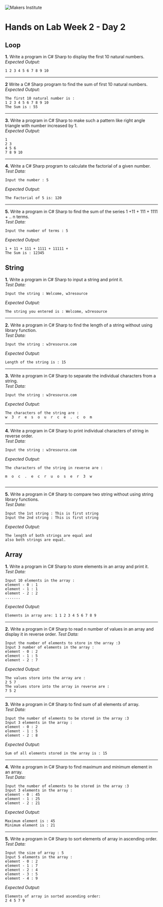 ![Makers Institute](https://makersinstitute.id/img/logo-makersinstitute.png)

# Hands on Lab Week 2 - Day 2

## <a name="lab1"></a>Loop

**1.** Write a program in C# Sharp to display the first 10 natural numbers.    
*Expected Output:*
```
1 2 3 4 5 6 7 8 9 10
```

---

**2** Write a C# Sharp program to find the sum of first 10 natural numbers.    
*Expected Output:*
```
The first 10 natural number is :
1 2 3 4 5 6 7 8 9 10 
The Sum is : 55
```

---

**3.** Write a program in C# Sharp to make such a pattern like right angle triangle with number increased by 1.    
*Expected Output:*
```
1
2 3
4 5 6
7 8 9 10 
```

---

**4.** Write a C# Sharp program to calculate the factorial of a given number.    
*Test Data:*
```
Input the number : 5
```
*Expected Output:*
```
The Factorial of 5 is: 120 
```

---

**5.** Write a program in C# Sharp to find the sum of the series 1 +11 + 111 + 1111 + .. n terms.    
*Test Data:*
```
Input the number of terms : 5 
```
*Expected Output:*
```
1 + 11 + 111 + 1111 + 11111 + 
The Sum is : 12345
```

## <a name="lab2"></a>String

**1.** Write a program in C# Sharp to input a string and print it.    
*Test Data:*
```
Input the string : Welcome, w3resource 
```
*Expected Output:*
```
The string you entered is : Welcome, w3resource 
```

---

**2.** Write a program in C# Sharp to find the length of a string without using library function.    
*Test Data:*
```
Input the string : w3resource.com 
```
*Expected Output:*
```
Length of the string is : 15 
```

---

**3.** Write a program in C# Sharp to separate the individual characters from a string.    
*Test Data:*
```
Input the string : w3resource.com 
```
*Expected Output:*
```
The characters of the string are : 
w  3  r  e  s  o  u  r  c  e  .  c  o  m 
```

---

**4.** Write a program in C# Sharp to print individual characters of string in reverse order.    
*Test Data:*
```
Input the string : w3resource.com 
```
*Expected Output:*
```
The characters of the string in reverse are : 

m  o  c  .  e  c  r  u  o  s  e  r  3  w 
 
```

---

**5.** Write a program in C# Sharp to compare two string without using string library functions.    
*Test Data:*
```
Input the 1st string : This is first string 
Input the 2nd string : This is first string 
```
*Expected Output:*
```
The length of both strings are equal and 
also both strings are equal.
```

## <a name="lab3"></a>Array

**1.** Write a program in C# Sharp to store elements in an array and print it.    
*Test Data:*
```
Input 10 elements in the array : 
element - 0 : 1 
element - 1 : 1 
element - 2 : 2 
....... 
```
*Expected Output:*
```
Elements in array are: 1 1 2 3 4 5 6 7 8 9 
```

---

**2.** Write a program in C# Sharp to read n number of values in an array and display it in reverse order.
*Test Data:*
```
Input the number of elements to store in the array :3 
Input 3 number of elements in the array : 
element - 0 : 2 
element - 1 : 5 
element - 2 : 7 
```
*Expected Output:*
```
The values store into the array are : 
2 5 7 
The values store into the array in reverse are : 
7 5 2 
```

---

**3.** Write a program in C# Sharp to find sum of all elements of array.    
*Test Data:*
```
Input the number of elements to be stored in the array :3 
Input 3 elements in the array : 
element - 0 : 2 
element - 1 : 5 
element - 2 : 8 
```
*Expected Output:*
```
Sum of all elements stored in the array is : 15 
```

---

**4.** Write a program in C# Sharp to find maximum and minimum element in an array.    
*Test Data:*
```
Input the number of elements to be stored in the array :3 
Input 3 elements in the array : 
element - 0 : 45 
element - 1 : 25 
element - 2 : 21 
```
*Expected Output:*
```
Maximum element is : 45 
Minimum element is : 21 
```

---

**5.** Write a program in C# Sharp to sort elements of array in ascending order.    
*Test Data:*
```
Input the size of array : 5 
Input 5 elements in the array : 
element - 0 : 2 
element - 1 : 7 
element - 2 : 4 
element - 3 : 5 
element - 4 : 9 
```
*Expected Output:*
```
Elements of array in sorted ascending order: 
2 4 5 7 9
```
